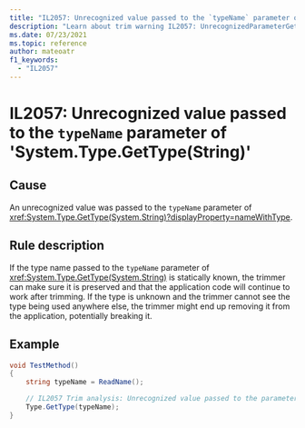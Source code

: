 ```yaml
---
title: "IL2057: Unrecognized value passed to the `typeName` parameter of 'System.Type.GetType(String)'"
description: "Learn about trim warning IL2057: UnrecognizedParameterGetType"
ms.date: 07/23/2021
ms.topic: reference
author: mateoatr
f1_keywords:
  - "IL2057"
---
```

# IL2057: Unrecognized value passed to the `typeName` parameter of 'System.Type.GetType(String)'

## Cause

An unrecognized value was passed to the `typeName` parameter of <xref:System.Type.GetType(System.String)?displayProperty=nameWithType>.

## Rule description

If the type name passed to the `typeName` parameter of <xref:System.Type.GetType(System.String)> is statically known, the trimmer can make sure it
is preserved and that the application code will continue to work after trimming. If the type is unknown and the trimmer cannot see
the type being used anywhere else, the trimmer might end up removing it from the application, potentially breaking it.

## Example

```csharp
void TestMethod()
{
    string typeName = ReadName();

    // IL2057 Trim analysis: Unrecognized value passed to the parameter 'typeName' of method 'System.Type.GetType(String typeName)'
    Type.GetType(typeName);
}
```
